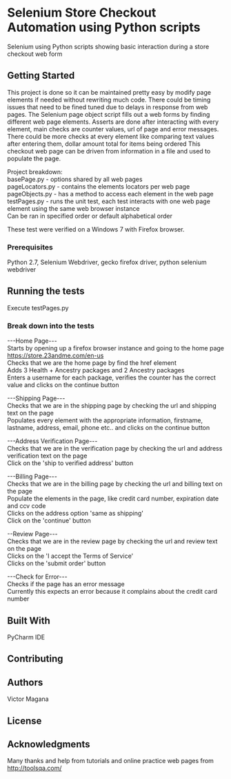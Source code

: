 # Selenium Store Checkout Automation using Python scripts

Selenium using Python scripts showing basic interaction during a store checkout web form

## Getting Started

This project is done so it can be maintained pretty easy by modify page elements if needed without rewriting much code.
There could be timing issues that need to be fined tuned due to delays in response from web pages.
The Selenium page object script fills out a web forms by finding different web page elements.
Asserts are done after interacting with every element, main checks are counter values, url of page and error messages.
There could be more checks at every element like comparing text values after entering them, dollar amount total for items being ordered
This checkout web page can be driven from information in a file and used to populate the page.

Project breakdown:  
basePage.py - options shared by all web pages  
pageLocators.py - contains the elements locators per web page  
pageObjects.py - has a method to access each element in the web page  
testPages.py - runs the unit test, each test interacts with one web page element using the same web browser instance  
Can be ran in specified order or default alphabetical order  

These test were verified on a Windows 7 with Firefox browser.  

### Prerequisites

Python 2.7, Selenium Webdriver, gecko firefox driver, python selenium webdriver

## Running the tests

Execute testPages.py

### Break down into the tests
---Home Page---  
Starts by opening up a firefox browser instance and going to the home page https://store.23andme.com/en-us  
Checks that we are the home page by find the href element  
Adds 3 Health + Ancestry packages and 2 Ancestry packages  
Enters a username for each package, verifies the counter has the correct value and clicks on the continue button

---Shipping Page---  
Checks that we are in the shipping page by checking the url and shipping text on the page<br>
Populates every element with the appropriate information, firstname, lastname, address, email, phone etc.. and clicks on the continue button  

---Address Verification Page---  
Checks that we are in the verification page by checking the url and address verification text on the page  
Click on the 'ship to verified address' button  

---Billing Page---  
Checks that we are in the billing page by checking the url and billing text on the page  
Populate the elements in the page, like credit card number, expiration date and ccv code  
Clicks on the address option 'same as shipping'  
Click on the 'continue' button  

--Review Page---  
Checks that we are in the review page by checking the url and review text on the page  
Clicks on the 'I accept the Terms of Service'  
Clicks on the 'submit order' button  

---Check for Error---  
Checks if the page has an error message  
Currently this expects an error because it complains about the credit card number  


## Built With

PyCharm IDE

## Contributing


## Authors

Victor Magana

## License


## Acknowledgments

Many thanks and help from tutorials and online practice web pages from http://toolsqa.com/